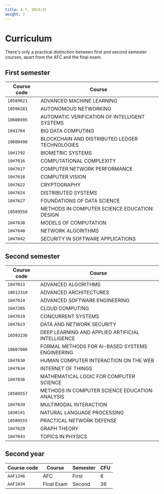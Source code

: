 ```yaml
---
title: A.Y. 2024/25
weight: 2
---
```


# Curriculum

There's only a practical distinction between first and second semester courses, apart from the AFC and the final exam.

## First semester

| Course code | Course                                         |
|-------------|------------------------------------------------|
| `10589621`  | ADVANCED MACHINE LEARNING                      |
| `10596281`  | AUTONOMOUS NETWORKING                          |
| `10600495`  | AUTOMATIC VERIFICATION OF INTELLIGENT SYSTEMS  |
| `1041764`   | BIG DATA COMPUTING                             |
| `10600490`  | BLOCKCHAIN AND DISTRIBUTED LEDGER TECHNOLOGIES |
| `1041792`   | BIOMETRIC SYSTEMS                              |
| `1047616`   | COMPUTATIONAL COMPLEXITY                       |
| `1047617`   | COMPUTER NETWORK PERFORMANCE                   |
| `1047618`   | COMPUTER VISION                                |
| `1047622`   | CRYPTOGRAPHY                                   |
| `1047624`   | DISTRIBUTED SYSTEMS                            |
| `1047627`   | FOUNDATIONS OF DATA SCIENCE                    |
| `10589558`  | METHODS IN COMPUTER SCIENCE EDUCATION: DESIGN  |
| `1047638`   | MODELS OF COMPUTATION                          |
| `1047640`   | NETWORK ALGORITHMS                             |
| `1047642`   | SECURITY IN SOFTWARE APPLICATIONS              |

## Second semester

| Course code | Course                                            |
|-------------|---------------------------------------------------|
| `1047613`   | ADVANCED ALGORITHMS                               |
| `10612318`  | ADVANCED ARCHITECTURES                            |
| `1047614`   | ADVANCED SOFTWARE ENGINEERING                     |
| `1047205`   | CLOUD COMPUTING                                   |
| `1047619`   | CONCURRENT SYSTEMS                                |
| `1047623`   | DATA AND NETWORK SECURITY                         |
| `10593236`  | DEEP LEARNING AND APPLIED ARTIFICIAL INTELLIGENCE |
| `10607006`  | FORMAL METHODS FOR AI-BASED SYSTEMS ENGINEERING   |
| `1047630`   | HUMAN COMPUTER INTERACTION ON THE WEB             |
| `1047634`   | INTERNET OF THINGS                                |
| `1047636`   | MATHEMATICAL LOGIC FOR COMPUTER SCIENCE           |
| `10589557`  | METHODS IN COMPUTER SCIENCE EDUCATION: ANALYSIS   |
| `1047639`   | MULTIMODAL INTERACTION                            |
| `1038141`   | NATURAL LANGUAGE PROCESSING                       |
| `10589555`  | PRACTICAL NETWORK DEFENSE                         |
| `1047629`   | GRAPH THEORY                                      |
| `1047643`   | TOPICS IN PHYSICS                                 |

## Second year

| Course code | Course     | Semester | CFU |
|-------------|------------|----------|-----|
| `AAF1246`   | AFC        | First    | 6   |
| `AAF1034`   | Final Exam | Second   | 36  |